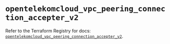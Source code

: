 # `opentelekomcloud_vpc_peering_connection_accepter_v2`

Refer to the Terraform Registry for docs: [`opentelekomcloud_vpc_peering_connection_accepter_v2`](https://registry.terraform.io/providers/opentelekomcloud/opentelekomcloud/1.36.48/docs/resources/vpc_peering_connection_accepter_v2).
